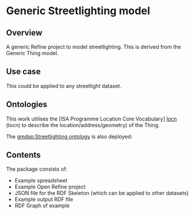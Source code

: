 Generic Streetlighting model
==============================

Overview
--------
A generic Refine project to model streetlighting.
This is derived from the Generic Thing model.

Use case
--------
This could be applied to any streetlight dataset.

Ontologies
----------
This work utilises the [ISA Programme Location Core Vocabulary] [locn] (locn) to describe the location/address/geometry) of the Thing.

[locn]: http://www.w3.org/ns/locn.html

The [gmdsp:Streetlighting ontology][gmdsp] is also deployed:

[gmdsp]: https://github.com/GMDSP-Linked-Data/ontologies/blob/1f4d3249af5f40282a1d905d4fe07556de338443/streetlight/streetlight-ontology-rdfs.ttl

Contents
--------
The package consists of:

- Example spreadsheet
- Example Open Refine project 
- JSON file for the RDF Skeleton (which can be applied to other datasets)
- Example output RDF file
- RDF Graph of example

